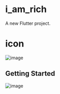 # i_am_rich

A new Flutter project.

# icon
![image](https://user-images.githubusercontent.com/101357738/208237909-709d29b4-969f-4272-aaf1-d48105e6284a.png)


## Getting Started
![image](https://user-images.githubusercontent.com/101357738/208237879-6fe02f68-d184-4cc9-823c-f8f6a4906007.png)

